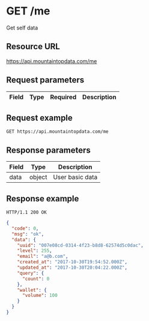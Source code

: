 # GET /me

Get self data

## Resource URL

https://api.mountaintopdata.com/me

## Request parameters

| Field | Type | Required | Description |
| ----- | ---- | -------- | ----------- |

## Request example

```http
GET https://api.mountaintopdata.com/me
```

## Response parameters

| Field | Type   | Description     |
| ----- | ------ | --------------- |
| data  | object | User basic data |

## Response example

```http
HTTP/1.1 200 OK
```

```json
{
  "code": 0,
  "msg": "ok",
  "data": {
    "uuid": "007e08cd-0314-4f23-b8d8-62574d5c0dac",
    "level": 255,
    "email": "a@b.com",
    "created_at": "2017-10-30T19:54:52.000Z",
    "updated_at": "2017-10-30T20:04:22.000Z",
    "query": {
      "count": 0
    },
    "wallet": {
      "volume": 100
    }
  }
}
```
